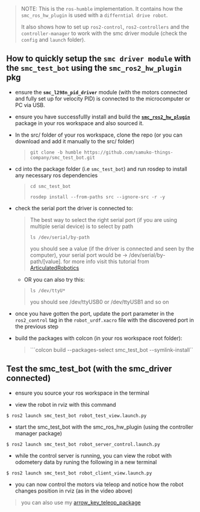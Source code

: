 > NOTE: This is the `ros-humble` implementation. It contains how the `smc_ros_hw_plugin` is used with a `differntial drive robot`.
>
> It also shows how to set up `ros2-control`, `ros2-controllers` and the `controller-manager` to work with the smc driver module (check the `config` and `launch` folder).  

## How to quickly setup the `smc driver module` with the `smc_test_bot` using the `smc_ros2_hw_plugin` pkg
- ensure the **`smc_l298n_pid_driver`** module (with the motors connected and fully set up for velocity PID) is connected to the microcomputer or PC via USB.

- ensure you have successfullly install and build the [**`smc_ros2_hw_plugin`**](https://github.com/samuko-things-company/smc_ros_hw_plugin/tree/humble) package in your ros workspace and also sourced it.

- In the src/ folder of your ros workspace, clone the repo (or you can download and add it manually to the src/ folder)
  > ```git clone -b humble https://github.com/samuko-things-company/smc_test_bot.git```

- cd into the package folder (i.e `smc_test_bot`) and run rosdep to install any necessary ros dependencies
  > ```cd smc_test_bot```
  >
  > ```rosdep install --from-paths src --ignore-src -r -y```

- check the serial port the driver is connected to:
  > The best way to select the right serial port (if you are using multiple serial device) is to select by path
  >
  > ```ls /dev/serial/by-path```
  >
  > you should see a value (if the driver is connected and seen by the computer), your serial port would be -> /dev/serial/by-path/[value]. for more info visit this tutorial from [ArticulatedRobotics](https://www.youtube.com/watch?v=eJZXRncGaGM&list=PLunhqkrRNRhYAffV8JDiFOatQXuU-NnxT&index=8)

  - OR you can also try this:
  > ```ls /dev/ttyU*```
  >
  > you should see /dev/ttyUSB0 or /dev/ttyUSB1 and so on

- once you have gotten the port, update the port parameter in the `ros2_control` tag in the `robot_urdf.xacro` file with the discovered port in the previous step

- build the packages with colcon (in your ros workspace root folder):
  > ```colcon build --packages-select smc_test_bot --symlink-install``


## Test the smc_test_bot (with the smc_driver connected)
- ensure you source your ros workspace in the terminal

- view the robot in rviz with this command
```shell
$ ros2 launch smc_test_bot robot_test_view.launch.py
```

- start the smc_test_bot with the smc_ros_hw_plugin (using the controller manager package)
```shell
$ ros2 launch smc_test_bot robot_server_control.launch.py
```

- while the control server is running, you can view the robot with odometery data by runing the following in a new terminal
```shell
$ ros2 launch smc_test_bot robot_client_view.launch.py
```

- you can now control the motors via teleop and notice how the robot changes position in rviz (as in the video above)
> you can also use my [arrow_key_teleop_package](https://github.com/samuko-things/arrow_key_teleop_drive)
